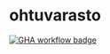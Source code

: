 # ohtuvarasto

[![GHA workflow badge](https://github.com/Rasper-ux/ohtuvarasto/workflows/CI/badge.svg)](https://github.com/Rasper-ux/ohtuvarasto/actions)
